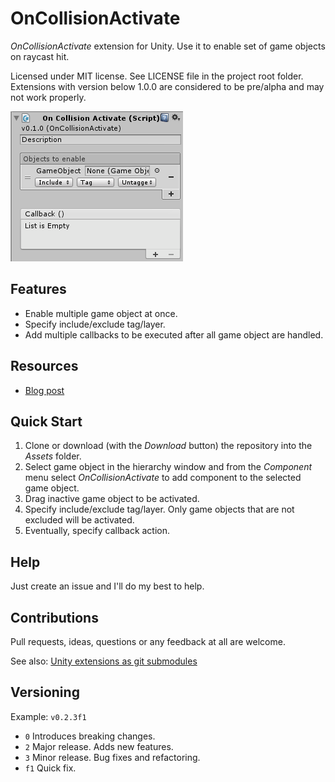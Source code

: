 # OnCollisionActivate

*OnCollisionActivate* extension for Unity. Use it to enable set of game objects on raycast hit.

Licensed under MIT license. See LICENSE file in the project root folder.   
Extensions with version below 1.0.0 are considered to be pre/alpha and may not work properly.

![OnCollisionActivate](/Resources/cover_screenshot.png?raw=true)

## Features

* Enable multiple game object at once.
* Specify include/exclude tag/layer.
* Add multiple callbacks to be executed after all game object are handled.

## Resources

* [Blog post](https://bartlomiejwolk.wordpress.com/2015/05/26/oncollisionactivate-unity-component/)

## Quick Start

1. Clone or download (with the *Download* button) the repository into the *Assets* folder.
2. Select game object in the hierarchy window and from the *Component* menu
   select *OnCollisionActivate* to add component to the selected game object.
3. Drag inactive game object to be activated.
4. Specify include/exclude tag/layer. Only game objects that are not
   excluded will be activated.
5. Eventually, specify callback action.

## Help

Just create an issue and I'll do my best to help.

## Contributions

Pull requests, ideas, questions or any feedback at all are welcome.

See also: [Unity extensions as git submodules](http://wp.me/p56Vqs-6o)

## Versioning

Example: `v0.2.3f1`

- `0` Introduces breaking changes.
- `2` Major release. Adds new features.
- `3` Minor release. Bug fixes and refactoring.
- `f1` Quick fix.
